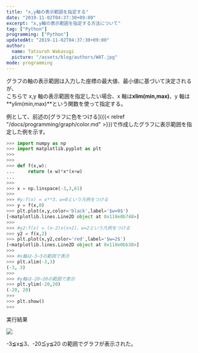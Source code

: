 ```yaml
---
title: "x,y軸の表示範囲を指定する"
date: "2019-11-02T04:37:30+09:00"
excerpt: "x,y軸の表示範囲を指定する方法について"
tag: ["Python"]
programming: ["Python"]
updatedAt: "2019-11-02T04:37:30+09:00"
author:
  name: Tatsuroh Wakasugi
  picture: "/assets/blog/authors/WAT.jpg"
mode: programming
---
```


<div class="note_content_by_programming_language" id="note_content_Python">

グラフの軸の表示範囲は入力した座標の最大値、最小値に基づいて決定されるが、  
こちらで x,y 軸の表示範囲を指定したい場合、x 軸は**xlim(min,max)**、y 軸は**ylim(min,max)**という関数を使って指定する。

例として、前述の[グラフに色をつける]({{< relref "/docs/programming/graph/color.md" >}})で作成したグラフに表示範囲を指定した例を示す。

```python
>>> import numpy as np
>>> import matplotlib.pyplot as plt
>>>
>>>
>>> def f(x,w):
...     return (x-w)*x*(x+w)
...
>>>
>>> x = np.linspace(-3,3,61)
>>>
>>> #y:f(x) = x**3、w=0という凡例をつける
>>> y = f(x,0)
>>> plt.plot(x,y,color='black',label='$w=0$')
[<matplotlib.lines.Line2D object at 0x118e0b748>]
>>>
>>> #y2:f(x) = (x-2)x(x+2)、w=2という凡例をつける
>>> y2 = f(x,2)
>>> plt.plot(x,y2,color='red',label='$w=2$')
[<matplotlib.lines.Line2D object at 0x118e0bb38>]
>>>
>>> #x軸は-3~3の範囲で表示
>>> plt.xlim(-3,3)
(-3, 3)
>>>
>>> #y軸は-20~20の範囲で表示
>>> plt.ylim(-20,20)
(-20, 20)
>>>
>>> plt.show()
>>>
```

実行結果

![](/assets/note/programming/101_data_process/lim/Figure_5.png)

-3≦x≦3、-20≦y≦20 の範囲でグラフが表示された。

</div>
